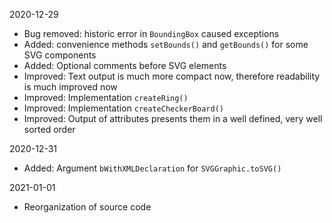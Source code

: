 2020-12-29

* Bug removed: historic error in `BoundingBox` caused exceptions
* Added: convenience methods `setBounds()` and `getBounds()` for some SVG components
* Added: Optional comments before SVG elements
* Improved: Text output is much more compact now, therefore readability is much improved now
* Improved: Implementation `createRing()`
* Improved: Implementation `createCheckerBoard()`
* Improved: Output of attributes presents them in a well defined, very well sorted order

2020-12-31

* Added: Argument `bWithXMLDeclaration` for `SVGGraphic.toSVG()`

2021-01-01

* Reorganization of source code

